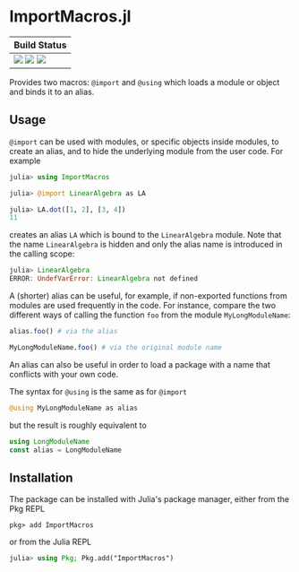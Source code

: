 # ImportMacros.jl

| **Build Status**                                                                                |
|:----------------------------------------------------------------------------------------------- |
| [![][travis-img]][travis-url] [![][appveyor-img]][appveyor-url] [![][codecov-img]][codecov-url] |

Provides two macros: `@import` and `@using` which loads a module or object and binds it to
an alias.

## Usage

`@import` can be used with modules, or specific objects inside modules, to create an alias,
and to hide the underlying module from the user code. For example

```julia
julia> using ImportMacros

julia> @import LinearAlgebra as LA

julia> LA.dot([1, 2], [3, 4])
11
```

creates an alias `LA` which is bound to the `LinearAlgebra` module. Note that the name
`LinearAlgebra` is hidden and only the alias name is introduced in the calling scope:

```julia
julia> LinearAlgebra
ERROR: UndefVarError: LinearAlgebra not defined
```

A (shorter) alias can be useful, for example, if non-exported functions from modules are
used frequently in the code. For instance, compare the two different ways of calling the
function `foo` from the module `MyLongModuleName`:

```julia
alias.foo() # via the alias

MyLongModuleName.foo() # via the original module name
```

An alias can also be useful in order to load a package with a name that conflicts with
your own code.

The syntax for `@using` is the same as for `@import`

```julia
@using MyLongModuleName as alias
```

but the result is roughly equivalent to

```julia
using LongModuleName
const alias = LongModuleName
```

## Installation

The package can be installed with Julia's package manager,
either from the Pkg REPL

```
pkg> add ImportMacros
```

or from the Julia REPL

```julia
julia> using Pkg; Pkg.add("ImportMacros")
```

[travis-img]: https://travis-ci.org/fredrikekre/ImportMacros.jl.svg?branch=master
[travis-url]: https://travis-ci.org/fredrikekre/ImportMacros.jl

[appveyor-img]: https://ci.appveyor.com/api/projects/status/ds4d6njhs1t69aak/branch/master?svg=true
[appveyor-url]: https://ci.appveyor.com/project/fredrikekre/importmacros-jl/branch/master

[codecov-img]: https://codecov.io/gh/fredrikekre/ImportMacros.jl/branch/master/graph/badge.svg
[codecov-url]: https://codecov.io/gh/fredrikekre/ImportMacros.jl
